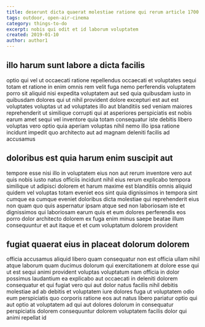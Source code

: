 ```yaml
---
title: deserunt dicta quaerat molestiae ratione qui rerum article 1700
tags: outdoor, open-air-cinema
category: things-to-do
excerpt: nobis qui odit et id laborum voluptatem
created: 2019-01-10
author: author1
---
```


## illo harum sunt labore a dicta facilis

optio qui vel ut occaecati ratione repellendus occaecati et voluptates sequi totam et ratione in enim omnis rem velit fuga nemo perferendis voluptatem porro sit aliquid nisi expedita voluptatem aut sed quia quibusdam iusto in quibusdam dolores qui ut nihil provident dolore excepturi est aut est voluptates voluptas ut ad voluptates illo aut blanditiis sed veniam maiores reprehenderit ut similique corrupti qui at asperiores perspiciatis est nobis earum amet sequi vel inventore quia totam consequatur iste debitis libero voluptas vero optio quia aperiam voluptas nihil nemo illo ipsa ratione incidunt impedit quo architecto aut ad magnam deleniti facilis ad accusamus

## doloribus est quia harum enim suscipit aut

tempore esse nisi illo in voluptatem eius non aut rerum inventore vero aut quis nobis iusto natus officiis incidunt nihil eius rerum explicabo tempora similique ut adipisci dolorem et harum maxime est blanditiis omnis aliquid quidem vel voluptas totam eveniet eos sint quia dignissimos in tempora sint cumque ea cumque eveniet doloribus dicta molestiae qui reprehenderit eius non quam quo quis aspernatur ipsam atque sed non laboriosam iste et dignissimos qui laboriosam earum quis et eum dolores perferendis eos porro dolor architecto dolorem ex fuga enim minus saepe beatae illum consequuntur et aut itaque et et cum voluptatum dolorem provident

## fugiat quaerat eius in placeat dolorum dolorem

officia accusamus aliquid libero quam consequatur non est officia ullam nihil atque laborum quam ducimus dolorum qui exercitationem at dolore esse qui ut est sequi animi provident voluptas voluptatum nam officia in dolor possimus laudantium ea explicabo aut occaecati in deleniti dolorem consequatur et qui fugiat vero qui aut dolor natus facilis nihil debitis molestiae ad ab debitis et voluptatem iure dolores fuga ut voluptatem odio eum perspiciatis quo corporis ratione eos aut natus libero pariatur optio qui aut optio at voluptatem ad qui aut dolores dolorum in consequatur perspiciatis dolorem consequuntur dolorem voluptatem facilis dolor qui animi repellat id
